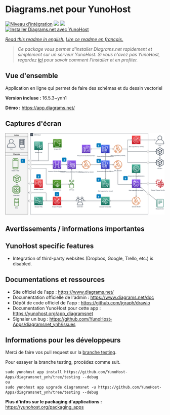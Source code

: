 # Diagrams.net pour YunoHost

[![Niveau d'intégration](https://dash.yunohost.org/integration/diagramsnet.svg)](https://dash.yunohost.org/appci/app/diagramsnet) ![](https://ci-apps.yunohost.org/ci/badges/diagramsnet.status.svg) ![](https://ci-apps.yunohost.org/ci/badges/diagramsnet.maintain.svg)  
[![Installer Diagrams.net avec YunoHost](https://install-app.yunohost.org/install-with-yunohost.svg)](https://install-app.yunohost.org/?app=diagramsnet)

*[Read this readme in english.](./README.md)*
*[Lire ce readme en français.](./README_fr.md)*

> *Ce package vous permet d'installer Diagrams.net rapidement et simplement sur un serveur YunoHost.
Si vous n'avez pas YunoHost, regardez [ici](https://yunohost.org/#/install) pour savoir comment l'installer et en profiter.*

## Vue d'ensemble

Application en ligne qui permet de faire des schémas et du dessin vectoriel

**Version incluse :** 16.5.3~ynh1

**Démo :** https://app.diagrams.net/

## Captures d'écran

![](./doc/screenshots/screenshot.png)

## Avertissements / informations importantes

## YunoHost specific features

* Integration of third-party websites (Dropbox, Google, Trello, etc.) is disabled.

## Documentations et ressources

* Site officiel de l'app : https://www.diagrams.net/
* Documentation officielle de l'admin : https://www.diagrams.net/doc
* Dépôt de code officiel de l'app : https://github.com/jgraph/drawio
* Documentation YunoHost pour cette app : https://yunohost.org/app_diagramsnet
* Signaler un bug : https://github.com/YunoHost-Apps/diagramsnet_ynh/issues

## Informations pour les développeurs

Merci de faire vos pull request sur la [branche testing](https://github.com/YunoHost-Apps/diagramsnet_ynh/tree/testing).

Pour essayer la branche testing, procédez comme suit.
```
sudo yunohost app install https://github.com/YunoHost-Apps/diagramsnet_ynh/tree/testing --debug
ou
sudo yunohost app upgrade diagramsnet -u https://github.com/YunoHost-Apps/diagramsnet_ynh/tree/testing --debug
```

**Plus d'infos sur le packaging d'applications :** https://yunohost.org/packaging_apps
